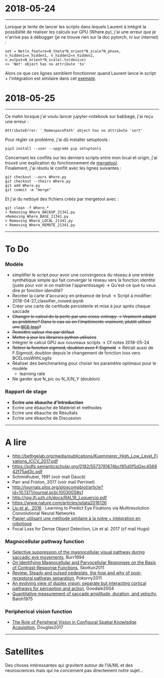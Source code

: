 # 2018-05-24
---
Lorsque je tente de lancer les scripts dans lequels Laurent à intégré la possibilité de réaliser les calculs sur GPU (Where.py), j'ai une erreur que je n'arrive pas à débugger (je ne trouve rien sur la doc pytorch, ni sur internet) :

    net = Net(n_feature=N_theta*N_orient*N_scale*N_phase, n_hidden1=n_hidden1, n_hidden2=n_hidden2, n_output=N_orient*N_scale).to(device)
    >> 'Net' object has no attribute 'to'
    
Alors ce que ces lignes semblent fonctionner quand Laurent lance le script + l'intégration est similaire dans cet [exemple](https://github.com/pytorch/examples/blob/master/mnist/main.py).

# 2018-05-25
---
Ce matin lorsque j'ai voulu lancer jupyter-notebook sur babbage, j'ai reçu une erreur :

    AttributeError: '_NamespacePath' object has no attribute 'sort'

Pour régler ce problème, j'ai dû installer setuptools :

    pip3 install --user --upgrade pip setuptools
    
Concernant les conflits sur les derniers scripts entre mon local et origin, j'ai trouvé une explication du fonctionnement de [mergetool](https://stackoverflow.com/questions/161813/how-to-resolve-merge-conflicts-in-git).  
Finalement, j'ai résolu le conflit avec les lignes suivantes : 

    git checkout --ours Where.py
    git checkout --theirs Where.py
    git add Where.py
    git commit -m "merge"

Et j'ai du nettoyé des fichiers créés par mergetool avec :

    git clean -f Where_*
    > Removing Where_BACKUP_21341.py
    >Removing Where_BASE_21341.py
    > Removing Where_LOCAL_21341.py
    > Removing Where_REMOTE_21341.py

---
# To Do

### Modèle
+ simplifier le script pour avoir une convergence du réseau à une entrée synthétique simple qui fait converger le réseau vers la fonction identité (juste pour voir si on maitrise l'apprentissage) -> Qu'est-ce que tu veux dire pr fonction idendité?
+ Recréer la carte d'accuracy en présence de bruit -> Script à modifier: 2018-04-27_classifier_noised.ipynb
+ Créer une carte de certitude persistente et mise à jour après chaque saccade
+ ~~Changer le calcul de la perte par une cross-entropy -> Vraiment adapté au problème? Dans le cas où on l'implémente vraiment, plutôt utiliser une [BCE loss](https://pytorch.org/docs/0.3.1/nn.html?highlight=normalize#torch.nn.BCELoss)?~~
+ ~~Remettre valeur rho par défaut~~
+ ~~Mettre à jour les librairies python utilisées~~
+ Intégrer le calcul GPU aux nouveaux scripts -> Cf notes 2018-05-24
+ ~~Retirer la fonction sigmoid, doublon avec F.Sigmoid~~ -> Retrait aussi de F.Sigmoid, doublon depuis le changement de fonction loss vers BCELossWithLogits
+ Réaliser des benchmarking pour choisir les paramètre optimaux pour le modèle
    + learning rate
+ Ne garder que N_pic ou N_X/N_Y (doublon)

### Rapport de stage
+ **Ecrire une ébauche d'Introduction**
+ Ecrire une ébauche de Matériel et méthodes
+ Ecrire une ébauche de Résultats
+ Ecrire une ébauche de Discussion

---
# A lire
+ http://bethgelab.org/media/publications/Kuemmerer_High_Low_Level_Fixations_ICCV_2017.pdf
+ https://pdfs.semanticscholar.org/0182/5573781674bcf85d0f5d2ec456842f75ad3c.pdf
+ Schmidhuber, 1991 (voir mail Daucé)
+ Parr and Friston, 2017 (voir mail Perrinet)
+ http://journals.plos.org/ploscompbiol/article?id=10.1371/journal.pcbi.1003005#s1
+ http://rpg.ifi.uzh.ch/docs/RAL18_Loquercio.pdf
+ https://www.nature.com/articles/sdata2016126
+ [Liu et al., 2016](http://ieeexplore.ieee.org/document/7762165/?reload=true) : Learning to Predict Eye Fixations via Multiresolution Convolutional Neural Networks
+ [Papier utilisant une méthode similaire à la notre + intégration en robotique](https://www.researchgate.net/publication/220934961_Fast_Object_Detection_with_Foveated_Imaging_and_Virtual_Saccades_on_Resource_Limited_Robots)
+ Focal Loss for Dense Object Detection, Lin et al. 2017 (cf mail Hugo)
### Magnocellular pathway function  
+ [Selective suppression of the magnocellular visual pathway during saccadic eye movements](http://www.nature.com.lama.univ-amu.fr/articles/371511a0), Burr1994
+ [On Identifying Magnocellular and Parvocellular Responses on the Basis of Contrast-Response Functions](https://www.ncbi.nlm.nih.gov/pmc/articles/PMC3004196/), Skottun2011
+ [Review: Steady and pulsed pedestals, the how and why of post-receptoral pathway separation](http://jov.arvojournals.org/article.aspx?articleid=2191890), Pokorny2011
+ [An evolving view of duplex vision: separate but interacting cortical pathways for perception and action](http://www.sciencedirect.com/science/article/pii/S0959438804000340?via%3Dihub), Goodale2004
+ [Quantitative measurement of saccade amplitude, duration, and velocity](http://n.neurology.org/content/25/11/1065), Baloh1975
### Peripherical vision function
+ [The Role of Peripheral Vision in Configural Spatial Knowledge Acquisition](https://etd.ohiolink.edu/pg_10?0::NO:10:P10_ACCESSION_NUM:wright1496188017928082), Douglas2017

---
# Satellites
Des choses intéressantes qui gravitent autour de l'IA/ML et des neurosciences mais qui ne concernent pas directement notre sujet...